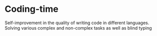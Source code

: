 # Coding-time
Self-improvement in the quality of writing code in different languages. Solving various complex and non-complex tasks as well as blind typing

